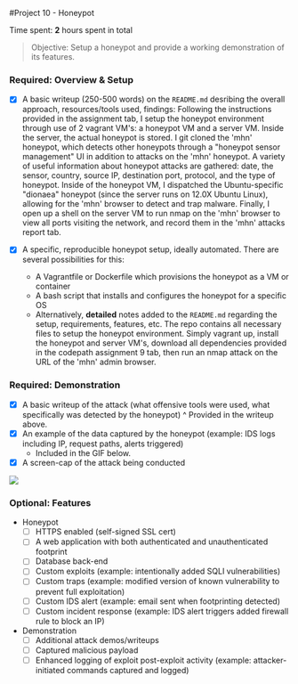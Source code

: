 #Project 10 - Honeypot

Time spent: **2** hours spent in total

> Objective: Setup a honeypot and provide a working demonstration of its features.

### Required: Overview & Setup

- [X] A basic writeup (250-500 words) on the `README.md` desribing the overall approach, resources/tools used, findings:
    Following the instructions provided in the assignment tab, I setup the honeypot environment through use of 2 vagrant VM's: a honeypot VM and a server VM. Inside the server, the actual honeypot is stored. I git cloned the 'mhn' honeypot, which detects other honeypots through a "honeypot sensor management" UI in addition to attacks on the 'mhn' honeypot. A variety of useful information about honeypot attacks are gathered: date, the sensor, country, source IP, destination port, protocol, and the type of honeypot. Inside of the honeypot VM, I dispatched the Ubuntu-specific "dionaea" honeypot (since the server runs on 12.0X Ubuntu Linux), allowing for the 'mhn' browser to detect and trap malware. Finally, I open up a shell on the server VM to run nmap on the 'mhn' browser to view all ports visiting the network, and record them in the 'mhn' attacks report tab.
 
- [X] A specific, reproducible honeypot setup, ideally automated. There are several possibilities for this:
    - A Vagrantfile or Dockerfile which provisions the honeypot as a VM or container
    - A bash script that installs and configures the honeypot for a specific OS
    - Alternatively, **detailed** notes added to the `README.md` regarding the setup, requirements, features, etc.
    The repo contains all necessary files to setup the honeypot environment. Simply vagrant up, install the honeypot and server VM's, download all dependencies provided in the codepath assignment 9 tab, then run an nmap attack on the URL of the 'mhn' admin browser.

### Required: Demonstration

- [X] A basic writeup of the attack (what offensive tools were used, what specifically was detected by the honeypot)
    ^ Provided in the writeup above.
- [X] An example of the data captured by the honeypot (example: IDS logs including IP, request paths, alerts triggered)
    - Included in the GIF below.
- [X] A screen-cap of the attack being conducted
<img src="//media.giphy.com/media/3o7bui0Q1ifntSUp1u/giphy.gif">
 
### Optional: Features
- Honeypot
    - [ ] HTTPS enabled (self-signed SSL cert)
    - [ ] A web application with both authenticated and unauthenticated footprint
    - [ ] Database back-end
    - [ ] Custom exploits (example: intentionally added SQLI vulnerabilities)
    - [ ] Custom traps (example: modified version of known vulnerability to prevent full exploitation)
    - [ ] Custom IDS alert (example: email sent when footprinting detected)
    - [ ] Custom incident response (example: IDS alert triggers added firewall rule to block an IP)
- Demonstration
    - [ ] Additional attack demos/writeups
    - [ ] Captured malicious payload
    - [ ] Enhanced logging of exploit post-exploit activity (example: attacker-initiated commands captured and logged)
